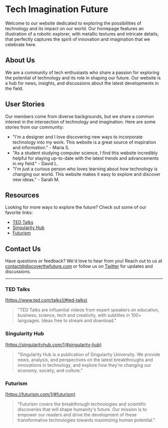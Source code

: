 <!--font:Dancing Script-->

# Tech Imagination Future

<!--font:Barlow Condensed-->

Welcome to our website dedicated to exploring the possibilities of technology and its impact on our world. Our homepage features an illustration of a robotic explorer, with metallic textures and intricate details, that perfectly captures the spirit of innovation and imagination that we celebrate here.

## About Us

We are a community of tech enthusiasts who share a passion for exploring the potential of technology and its role in shaping our future. Our website is a hub for news, insights, and discussions about the latest developments in the field.

## User Stories

Our members come from diverse backgrounds, but we share a common interest in the intersection of technology and imagination. Here are some stories from our community:

-   "I'm a designer and I love discovering new ways to incorporate technology into my work. This website is a great source of inspiration and information." - Maria S.
-   "As a student studying computer science, I find this website incredibly helpful for staying up-to-date with the latest trends and advancements in my field." - David L.
-   "I'm just a curious person who loves learning about how technology is changing our world. This website makes it easy to explore and discover new ideas." - Sarah M.

## Resources

Looking for more ways to explore the future? Check out some of our favorite links:

-   [TED Talks](#ted-talks)
-   [Singularity Hub](#singularity-hub)
-   [Futurism](#futurism)

## Contact Us

Have questions or feedback? We'd love to hear from you! Reach out to us at [contact@discoverthefuture.com](mailto:contact@discoverthefuture.com) or follow us on [Twitter](#twitter-handle) for updates and discussions.

---

### TED Talks

[https://www.ted.com/talks](#ted-talks)

> "TED Talks are influential videos from expert speakers on education, business, science, tech and creativity, with subtitles in 100+ languages. Ideas free to stream and download."

### Singularity Hub

[https://singularityhub.com/](#singularity-hub)

> "Singularity Hub is a publication of Singularity University. We provide news, analysis, and perspectives on the latest breakthroughs and innovations in technology, and explore how they're changing our economy, society, and culture."

### Futurism

[https://futurism.com/](#futurism)

> "Futurism covers the breakthrough technologies and scientific discoveries that will shape humanity's future. Our mission is to empower our readers and drive the development of these transformative technologies towards maximizing human potential."

<!--

Write me content for website with wallpaper which alt text is:

"An illustration of a robotic explorer, with metallic textures and intricate details."

The name/title of the page should not be 1:1 copy of the alt text but rather a real content of the website which is using this wallpaper.

- Use markdown format
- Start with heading
- Heading should be short and concise
- The content should look like a real website
- The website should not be about the wallpaper, wallpaper is just a related background
- Heading should be contain work "wallpaper" or "background"
- Include real sections like references, contact, user stories, etc. use things relevant to the page purpose.
- Feel free to use structure like headings, bullets, numbering, blockquotes, paragraphs, horizontal lines, etc.
- You can use formatting like bold or _italic_
- You can include UTF-8 emojis
- Links should be only #hash anchors (and you can refer to the document itself)
- Do not include images


---


# Exploring the Future: A Wallpaper for Tech Enthusiasts

Welcome to our website dedicated to all things tech and futuristic! Our wallpaper featuring an illustration of a robotic explorer perfectly captures the spirit of exploration and innovation that we celebrate here.

## About Us
We are a community of tech enthusiasts who share a passion for exploring the possibilities of technology and its impact on our world. Our website is a hub for news, insights, and discussions about the latest developments in the field.

## User Stories
Our members come from all walks of life, but we share a common interest in technology and its potential to shape the future. Here are some stories from our community:

- "I'm a software engineer and I love staying up-to-date with the latest trends and advancements in my field. This website is a great resource for me to learn and connect with other like-minded individuals." - John D.
- "As a student studying robotics, I find this website incredibly helpful for research and inspiration. The wallpaper is a cool bonus!" - Sarah L.
- "I'm not a tech expert by any means, but I enjoy learning about how technology is changing our world. This website makes it easy to stay informed and engaged." - Alex P.

## References
Looking for more resources to explore? Check out some of our favorite links:

- [MIT Technology Review](#mit-tech-review)
- [Wired](#wired-magazine)
- [IEEE Spectrum](#ieee-spectrum)

## Contact Us
Have questions or feedback? We'd love to hear from you! Reach out to us at [contact@exploringthefuture.com](mailto:contact@exploringthefuture.com) or follow us on [Twitter](#twitter-handle) for updates and discussions.

---

### MIT Technology Review
[https://www.technologyreview.com/](#mit-tech-review)

> "MIT Technology Review is a magazine published by the Massachusetts Institute of Technology. It was founded in 1899 as The Technology Review, and was re-launched without "The" in its name on April 23, 1998 under then publisher R. Bruce Journey. In September 2005, it underwent another transition under its then editor-in-chief and publisher, Jason Pontin, to a form resembling the historical magazine."

### Wired Magazine
[https://www.wired.com/](#wired-magazine)

> "Wired is a monthly American magazine, published in print and online editions, that focuses on how emerging technologies affect culture, the economy, and politics. Owned by Condé Nast, it is headquartered in San Francisco, California, and has been in publication since March/April 1993."

### IEEE Spectrum
[https://spectrum.ieee.org/](#ieee-spectrum)

> "IEEE Spectrum is a magazine edited by the Institute of Electrical and Electronics Engineers. The IEEE's description of Spectrum is: "IEEE Spectrum is the flagship magazine and website of the IEEE, the world’s largest professional organization devoted to engineering and the applied sciences. Our charter is to keep over 400,000 members informed about major trends and developments in technology, engineering, and science."


---


Heading should not include word "wallpaper". The website should not be about the wallpaper itself, wallpaper is just a related background, rewrite whole content.


---


# Discover the Future: Where Technology Meets Imagination

Welcome to our website dedicated to exploring the possibilities of technology and its impact on our world. Our homepage features an illustration of a robotic explorer, with metallic textures and intricate details, that perfectly captures the spirit of innovation and imagination that we celebrate here.

## About Us
We are a community of tech enthusiasts who share a passion for exploring the potential of technology and its role in shaping our future. Our website is a hub for news, insights, and discussions about the latest developments in the field.

## User Stories
Our members come from diverse backgrounds, but we share a common interest in the intersection of technology and imagination. Here are some stories from our community:

- "I'm a designer and I love discovering new ways to incorporate technology into my work. This website is a great source of inspiration and information." - Maria S.
- "As a student studying computer science, I find this website incredibly helpful for staying up-to-date with the latest trends and advancements in my field." - David L.
- "I'm just a curious person who loves learning about how technology is changing our world. This website makes it easy to explore and discover new ideas." - Sarah M.

## Resources
Looking for more ways to explore the future? Check out some of our favorite links:

- [TED Talks](#ted-talks)
- [Singularity Hub](#singularity-hub)
- [Futurism](#futurism)

## Contact Us
Have questions or feedback? We'd love to hear from you! Reach out to us at [contact@discoverthefuture.com](mailto:contact@discoverthefuture.com) or follow us on [Twitter](#twitter-handle) for updates and discussions.

---

### TED Talks
[https://www.ted.com/talks](#ted-talks)

> "TED Talks are influential videos from expert speakers on education, business, science, tech and creativity, with subtitles in 100+ languages. Ideas free to stream and download."

### Singularity Hub
[https://singularityhub.com/](#singularity-hub)

> "Singularity Hub is a publication of Singularity University. We provide news, analysis, and perspectives on the latest breakthroughs and innovations in technology, and explore how they're changing our economy, society, and culture."

### Futurism
[https://futurism.com/](#futurism)

> "Futurism covers the breakthrough technologies and scientific discoveries that will shape humanity's future. Our mission is to empower our readers and drive the development of these transformative technologies towards maximizing human potential."

-->
